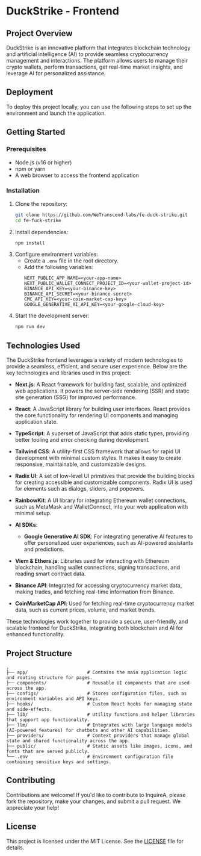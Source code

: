 
# DuckStrike - Frontend

## Project Overview
DuckStrike is an innovative platform that integrates blockchain technology and artificial intelligence (AI) to provide seamless cryptocurrency management and interactions. The platform allows users to manage their crypto wallets, perform transactions, get real-time market insights, and leverage AI for personalized assistance.

## Deployment
To deploy this project locally, you can use the following steps to set up the environment and launch the application.

## Getting Started

### Prerequisites
- Node.js (v16 or higher)
- npm or yarn
- A web browser to access the frontend application

### Installation
1. Clone the repository:
    ```bash
    git clone https://github.com/WeTranscend-labs/fe-duck-strike.git
    cd fe-fuck-strike
    ```
2. Install dependencies:
    ```bash
	npm install
    ```
3. Configure environment variables:
   - Create a `.env` file in the root directory.
   - Add the following variables:
		```env
		NEXT_PUBLIC_APP_NAME=<your-app-name>
		NEXT_PUBLIC_WALLET_CONNECT_PROJECT_ID=<your-wallet-project-id>
		BINANCE_API_KEY=<your-binance-key>
		BINANCE_API_SECRET=<your-binance-secret>
		CMC_API_KEY=<your-coin-market-cap-key>
		GOOGLE_GENERATIVE_AI_API_KEY=<your-google-cloud-key>
		```
4. Start the development server:
   ```bash
   npm run dev
   ```

## Technologies Used

The DuckStrike frontend leverages a variety of modern technologies to provide a seamless, efficient, and secure user experience. Below are the key technologies and libraries used in this project:

- **Next.js**: A React framework for building fast, scalable, and optimized web applications. It powers the server-side rendering (SSR) and static site generation (SSG) for improved performance.
  
- **React**: A JavaScript library for building user interfaces. React provides the core functionality for rendering UI components and managing application state.
  
- **TypeScript**: A superset of JavaScript that adds static types, providing better tooling and error checking during development.
  
- **Tailwind CSS**: A utility-first CSS framework that allows for rapid UI development with minimal custom styles. It makes it easy to create responsive, maintainable, and customizable designs.

- **Radix UI**: A set of low-level UI primitives that provide the building blocks for creating accessible and customizable components. Radix UI is used for elements such as dialogs, sliders, and popovers.
  
- **RainbowKit**: A UI library for integrating Ethereum wallet connections, such as MetaMask and WalletConnect, into your web application with minimal setup.
- **AI SDKs**: 
  - **Google Generative AI SDK**: For integrating generative AI features to offer personalized user experiences, such as AI-powered assistants and predictions.

- **Viem & Ethers.js**: Libraries used for interacting with Ethereum blockchain, handling wallet connections, signing transactions, and reading smart contract data.
  
- **Binance API**: Integrated for accessing cryptocurrency market data, making trades, and fetching real-time information from Binance.

- **CoinMarketCap API**: Used for fetching real-time cryptocurrency market data, such as current prices, volume, and market trends.

These technologies work together to provide a secure, user-friendly, and scalable frontend for DuckStrike, integrating both blockchain and AI for enhanced functionality.

## Project Structure
```
.  
├── app/                      # Contains the main application logic and routing structure for pages.  
├── components/               # Reusable UI components that are used across the app.  
├── configs/                  # Stores configuration files, such as environment variables and API keys.  
├── hooks/                    # Custom React hooks for managing state and side-effects.  
├── lib/                      # Utility functions and helper libraries that support app functionality.  
├── llm/                      # Integrates with large language models (AI-powered features) for chatbots and other AI capabilities.  
├── providers/                # Context providers that manage global state and shared functionality across the app.  
├── public/                   # Static assets like images, icons, and fonts that are served publicly.  
└── .env                      # Environment configuration file containing sensitive keys and settings.  
```

## Contributing

Contributions are welcome! If you'd like to contribute to InquireA, please fork the repository, make your changes, and submit a pull request. We appreciate your help!

## License
This project is licensed under the MIT License. See the [LICENSE](./LICENSE) file for details.





